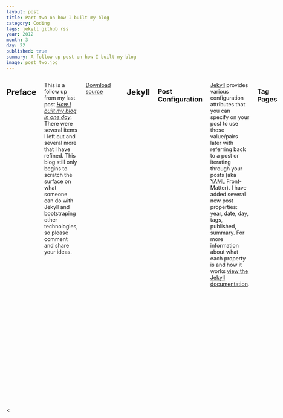 ```yaml
---
layout: post
title: Part two on how I built my blog
category: Coding
tags: jekyll github rss
year: 2012
month: 3
day: 22
published: true
summary: A follow up post on how I built my blog
image: post_two.jpg
---
```


<div class="row">
	<div class="span9 columns">
	  <h2>Preface</h2>
	  <p>This is a follow up from my last post <a href="http://hrspandya.github.io/blog/How-I-built-my-blog-in-one-day/" title="Go to How I built my blog in one day"><i>How I built my blog in one day</i></a>.  There were several items I left out and several more that I have refined.  This blog still only begins to scratch the surface on what someone can do with Jekyll and bootstraping other technologies, so please comment and share your ideas.</p>  	 	  
	  <p><a href="https://github.com/hrspandya/hrspandya.github.io/zipball/master" class="btn btn-info">Download source</a></p>
	  <hr>	  
	  <h2>Jekyll</h2>	  
	  <h2><small>Post Configuration</small></h2>
	  <p><a href="http://jekyllrb.com/" title="Go to Jekyll" target="_blank">Jekyll</a> provides various configuration attributes that you can specify on your post to use those value/pairs later with referring back to a post or iterating through your posts (aka <a href="http://yaml.org/" title="Go to YAML.org" target="_blank">YAML</a> Front-Matter).  I have added several new post properties: year, date, day, tags, published, summary.  For more information about what each property is and how it works <a href="https://github.com/mojombo/jekyll/wiki/YAML-Front-Matter" title="Go to the Jekyll docs" target="_blank">view the Jekyll documentation</a>.</p>
	  <script src="https://gist.github.com/2155346.js"> </script>
	  <h2><small>Tag Pages</small></h2>
	  <p>You will need to create two new files:</p>
	  <ul>
		<li><stron>tag_gen.rb</strong> - Create this in the _plugins folder</li>
		<li><stron>tag_index.html</strong> - Create this in the _layouts folder</li>
	  </ul>
	  <p><strong>tag_gen.rb</strong> is a Jekyll module that will create the static web pages that will list the posts affiliated with the tag.</p>	  
	  <script src="https://gist.github.com/2155135.js"></script>	  
	  <br/>
	  <p><strong>tag_index.html</strong> is a Jekyll layout that will display the posts on the tag page.</p>	  
	  <script src="https://gist.github.com/2155150.js"></script>
	  <br/>
	  <p><strong>Generate the tag pages</strong> - The Jekyll module tag_gen.rb will generate a "tags" folder in the "_site" directory.  The module will also generate subfolders for each tag listed on the posts.  If you add new tags you'll have to build again or stop and start your Jekyll server. For GitHub user pages you will want to copy the "tags" folder from the "_site" folder into the root folder inline with "_site".  See <a href="https://github.com/hrspandya/hrspandya.github.io" title="Go to https://github.com/hrspandya/hrspandya.github.io" target="_blank">my GitHub user page repo</a> layout to understand more.</p>	  
	  <h2><small>Tag Lists</small></h2>
	  <p>List all tags within your site.</p>	  
	  <ul>
		{% for tag in site.tags %}		
			<li><a href="/tags/{{ tag[0] }}">{{ tag[0] }}</a></li>
		{% endfor %}
	  </ul>
	  <script src="https://gist.github.com/2155275.js"></script>
	  <p>List all tags for a post.</p>	  
	  <p><small><i class="icon-tags"></i> {% for tag in page.tags %} <a href="/tags/{{ tag }}" title="View posts tagged with &quot;{{ tag }}&quot;"><u>{{ tag }}</u></a>  {% if forloop.last != true %} {% endif %} {% endfor %} </small></p>
	  <script src="https://gist.github.com/2155281.js"></script>	  
	  <hr>
	  <h2>Disqus</h2>
	  <h2><small>Issues fixed</small></h2>
	  <p>On my previous post I hadn't quite worked out all the bugs and I guess a developer never truely does.  However, the comment counts on the home page and the post never populated and I have figured out why.</p>
	  <ol>
		<li>In the script configuration I had forgotten to add the disqus_identifier and disqus_url.</li>
		<li>In the link I had forgotten to include the data-disqus-identifier and set it to the page url.</li>
	  </ol>
	  <script src="https://gist.github.com/2026102.js"> </script>
	  <hr>	  
	  <h2>RSS Feed</h2>
	  <p>Initially when using a GitHub user page I thought that I could use <code>https://github.com/hrspandya.atom</code> to hook up my RSS feed on <a href="http://feedburner.google.com" title="Go to feedburner.google.com">feed burner</a>, but I had a hard time getting Feed Burner to register it.  I noticed on <a href="http://zachholman.com/" title="Go to Zach Holmans site">Zach Holman's</a> user page he had a <code>atom.xml</code> file and after further review you see that it is configured to register exactly what I needed to setup the RSS feed.  Save this file to the root directory of your site and then you can register something like <code>http://hrspandya.github.io/atom.xml</code> to feed burner and now you have an RSS feed for your blog.</p>
	  <script src="https://gist.github.com/2026283.js"></script>
	  <hr>
	  <h2>README (.md)</h2>
	  <p>Save your README file to README.md.</p>
	  <script src="https://gist.github.com/2026341.js"></script>
	  <hr>
	  <h2>Other Tips</h2>
	  <ul>
		<li><strong>Google Analytics</strong> - Hook up <a href="http://www.google.com/analytics/" title="Go to Google Analytics" target="_blank">Google Analytics</a> you'll be amazed.</li>
		<li><strong>Favicon</strong> - Found a <a href="http://www.favicon.cc/" title="Go to favicon" target="_blank">quick and easy site</a> to generate a favicon.ico.</li>
		<li><strong>Flattr</strong> - <a href="http://flattr.com/" title="Go to flattr" target="_blank">Flattr</a> is Social Micro Payments, it is a way to support stuff you like on the web.</li>
		<li><strong>Hacker News Link</strong> - If you submit your article to <a href="http://news.ycombinator.com/" title="Go to Hacker News" target="_blank">Hacker News</a> put a link on your post to the article on Hacker News.</li>
	  </ul>
	  <hr>
	  <h2>In Conclusion</h2>
	  <p>Again, I hope this sparks you to try out GitHub, Jekyll, Twitter Bootstrap and other open source web resources.  I have just begun to scratch the surface here and this blog doesn't attempt to cover all of details but I would like to hear what other cool integrations people are doing on their blogs.</p>	  
	  <hr>
	</div>
</div> 

<

